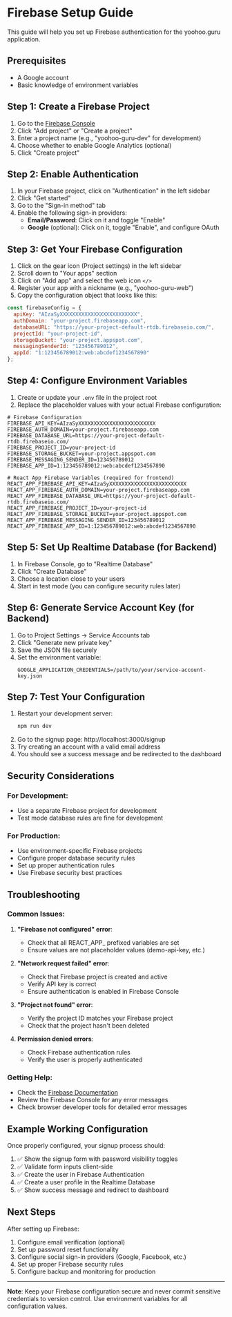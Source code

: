 # Firebase Setup Guide

This guide will help you set up Firebase authentication for the yoohoo.guru application.

## Prerequisites

- A Google account
- Basic knowledge of environment variables

## Step 1: Create a Firebase Project

1. Go to the [Firebase Console](https://console.firebase.google.com/)
2. Click "Add project" or "Create a project"
3. Enter a project name (e.g., "yoohoo-guru-dev" for development)
4. Choose whether to enable Google Analytics (optional)
5. Click "Create project"

## Step 2: Enable Authentication

1. In your Firebase project, click on "Authentication" in the left sidebar
2. Click "Get started"
3. Go to the "Sign-in method" tab
4. Enable the following sign-in providers:
   - **Email/Password**: Click on it and toggle "Enable"
   - **Google** (optional): Click on it, toggle "Enable", and configure OAuth

## Step 3: Get Your Firebase Configuration

1. Click on the gear icon (Project settings) in the left sidebar
2. Scroll down to "Your apps" section
3. Click on "Add app" and select the web icon `</>`
4. Register your app with a nickname (e.g., "yoohoo-guru-web")
5. Copy the configuration object that looks like this:

```javascript
const firebaseConfig = {
  apiKey: "AIzaSyXXXXXXXXXXXXXXXXXXXXXXXXX",
  authDomain: "your-project.firebaseapp.com",
  databaseURL: "https://your-project-default-rtdb.firebaseio.com/",
  projectId: "your-project-id",
  storageBucket: "your-project.appspot.com",
  messagingSenderId: "123456789012",
  appId: "1:123456789012:web:abcdef1234567890"
};
```

## Step 4: Configure Environment Variables

1. Create or update your `.env` file in the project root
2. Replace the placeholder values with your actual Firebase configuration:

```env
# Firebase Configuration
FIREBASE_API_KEY=AIzaSyXXXXXXXXXXXXXXXXXXXXXXXXX
FIREBASE_AUTH_DOMAIN=your-project.firebaseapp.com
FIREBASE_DATABASE_URL=https://your-project-default-rtdb.firebaseio.com/
FIREBASE_PROJECT_ID=your-project-id
FIREBASE_STORAGE_BUCKET=your-project.appspot.com
FIREBASE_MESSAGING_SENDER_ID=123456789012
FIREBASE_APP_ID=1:123456789012:web:abcdef1234567890

# React App Firebase Variables (required for frontend)
REACT_APP_FIREBASE_API_KEY=AIzaSyXXXXXXXXXXXXXXXXXXXXXXXXX
REACT_APP_FIREBASE_AUTH_DOMAIN=your-project.firebaseapp.com
REACT_APP_FIREBASE_DATABASE_URL=https://your-project-default-rtdb.firebaseio.com/
REACT_APP_FIREBASE_PROJECT_ID=your-project-id
REACT_APP_FIREBASE_STORAGE_BUCKET=your-project.appspot.com
REACT_APP_FIREBASE_MESSAGING_SENDER_ID=123456789012
REACT_APP_FIREBASE_APP_ID=1:123456789012:web:abcdef1234567890
```

## Step 5: Set Up Realtime Database (for Backend)

1. In Firebase Console, go to "Realtime Database"
2. Click "Create Database"
3. Choose a location close to your users
4. Start in test mode (you can configure security rules later)

## Step 6: Generate Service Account Key (for Backend)

1. Go to Project Settings → Service Accounts tab
2. Click "Generate new private key"
3. Save the JSON file securely
4. Set the environment variable:
   ```env
   GOOGLE_APPLICATION_CREDENTIALS=/path/to/your/service-account-key.json
   ```

## Step 7: Test Your Configuration

1. Restart your development server:
   ```bash
   npm run dev
   ```
2. Go to the signup page: http://localhost:3000/signup
3. Try creating an account with a valid email address
4. You should see a success message and be redirected to the dashboard

## Security Considerations

### For Development:
- Use a separate Firebase project for development
- Test mode database rules are fine for development

### For Production:
- Use environment-specific Firebase projects
- Configure proper database security rules
- Set up proper authentication rules
- Use Firebase security best practices

## Troubleshooting

### Common Issues:

1. **"Firebase not configured" error**:
   - Check that all REACT_APP_ prefixed variables are set
   - Ensure values are not placeholder values (demo-api-key, etc.)

2. **"Network request failed" error**:
   - Check that Firebase project is created and active
   - Verify API key is correct
   - Ensure authentication is enabled in Firebase Console

3. **"Project not found" error**:
   - Verify the project ID matches your Firebase project
   - Check that the project hasn't been deleted

4. **Permission denied errors**:
   - Check Firebase authentication rules
   - Verify the user is properly authenticated

### Getting Help:

- Check the [Firebase Documentation](https://firebase.google.com/docs)
- Review the Firebase Console for any error messages
- Check browser developer tools for detailed error messages

## Example Working Configuration

Once properly configured, your signup process should:

1. ✅ Show the signup form with password visibility toggles
2. ✅ Validate form inputs client-side
3. ✅ Create the user in Firebase Authentication
4. ✅ Create a user profile in the Realtime Database
5. ✅ Show success message and redirect to dashboard

## Next Steps

After setting up Firebase:

1. Configure email verification (optional)
2. Set up password reset functionality
3. Configure social sign-in providers (Google, Facebook, etc.)
4. Set up proper Firebase security rules
5. Configure backup and monitoring for production

---

**Note**: Keep your Firebase configuration secure and never commit sensitive credentials to version control. Use environment variables for all configuration values.